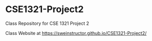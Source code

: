 # CSE1321-Project2
Class Repository for CSE 1321 Project 2

Class Website at https://sweinstructor.github.io/CSE1321-Project2/
